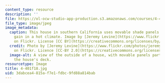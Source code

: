 ```yaml
---
content_type: resource
description: ''
file: https://ol-ocw-studio-app-production.s3.amazonaws.com/courses/4-401-environmental-technologies-in-buildings-fall-2018/3dabcea4815af7e1fdbc9fd88a814bab_4-401f18.jpg
file_type: image/jpeg
image_metadata:
  caption: This house in southern California uses movable shade panels to reduce solar
    gain in a hot climate. Image by [Jeremy Levine](https://www.flickr.com/photos/jeremylevinedesign/3640108817/)
    on Flickr. License [CC BY](https://creativecommons.org/licenses/by/2.0/).
  credit: Photo by [Jeremy Levine](https://www.flickr.com/photos/jeremylevinedesign/3640108817/)
    on Flickr. Licence [CC-BY 2.0](https://creativecommons.org/licenses/by/2.0/).
  image-alt: A view of the outside of a house, with movable panels partly shading
    the house's deck.
resourcetype: Image
title: 4-401f18.jpg
uid: 3dabcea4-815a-f7e1-fdbc-9fd88a814bab
---
```

